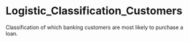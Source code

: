 # Logistic_Classification_Customers
Classification of which banking customers are most likely to purchase a loan.

